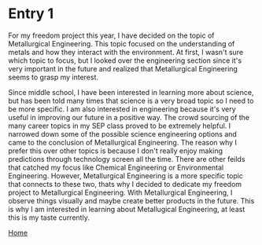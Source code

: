 # Entry 1

  For my freedom project this year, I have decided on the topic of Metallurgical Engineering. This topic focused on the understanding of metals and how they interact with the environment. At first, I wasn't sure which topic to focus, but I looked over the engineering section since it's very important in the future and realized that Metallurgical Engineering seems to grasp my interest. 

  Since middle school, I have been interested in learning more about science, but has been told many times that science is a very broad topic so I need to be more specific. I am also interested in engineering because it's very useful in improving our future in a positive way. The crowd sourcing of the many career topics in my SEP class proved to be extremely helpful. I narrowed down some of the possible science engineering options and came to the conclusion of Metallurgical Engineering. The reason why I prefer this over other topics is because I don't really enjoy making predictions through technology screen all the time. There are other feilds that catched my focus like Chemical Engineering or Environmental Engineering. However, Metallurgical Engineering is a more specific topic that connects to these two, thats why I decided to dedicate my freedom project to Metallurgical Engineering. With Metallurgical Engineering, I observe things visually and maybe create better products in the future. This is why I am interested in learning about Metallugical Engineering, at least this is my taste currently. 
  
  
[Home](../README.md)
